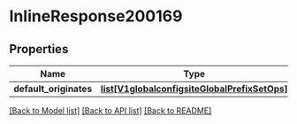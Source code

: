# InlineResponse200169

## Properties
Name | Type | Description | Notes
------------ | ------------- | ------------- | -------------
**default_originates** | [**list[V1globalconfigsiteGlobalPrefixSetOps]**](V1globalconfigsiteGlobalPrefixSetOps.md) |  | [optional] 

[[Back to Model list]](../README.md#documentation-for-models) [[Back to API list]](../README.md#documentation-for-api-endpoints) [[Back to README]](../README.md)

